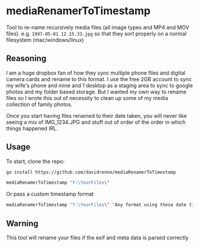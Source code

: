 # mediaRenamerToTimestamp

Tool to re-name recursively media files (all image types and MP4 and MOV files).  e.g. `1997-05-01 12.15.33.jpg` so that they sort properly on a normal filesystem (mac/windows/linux)

## Reasoning

I am a huge dropbox fan of how they sync multiple phone files and digital camera cards and rename to this format.  I use the free 2GB account to sync my wife's phone and mine and 1 desktop as a staging area to sync to google photos and my folder based storage.  But I wanted my own way to rename files so I wrote this out of necessity to clean up some of my media collection of family photos.

Once you start having files renamed to their date taken, you will never like seeing a mix of IMG_1234.JPG and stuff out of order of the order in which things happened IRL.

## Usage

To start, clone the repo:

```bash
go install https://github.com/davidrenne/mediaRenamerToTimestamp

mediaRenamerToTimestamp "Y:\YourFiles\"
```

Or pass a custom timestamp format

```bash
mediaRenamerToTimestamp "Y:\YourFiles\" "Any format using these date times https://www.geeksforgeeks.org/time-formatting-in-golang/ such as RFC850 Monday, 02-Jan-06 15:04:05 MST"
```

## Warning

This tool will rename your files if the exif and meta data is parsed correctly
